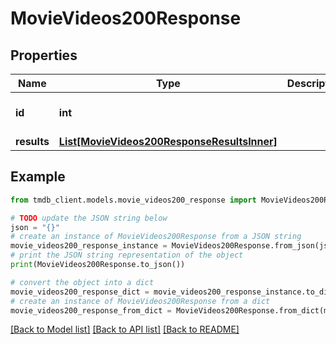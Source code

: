 # MovieVideos200Response


## Properties

Name | Type | Description | Notes
------------ | ------------- | ------------- | -------------
**id** | **int** |  | [optional] [default to 0]
**results** | [**List[MovieVideos200ResponseResultsInner]**](MovieVideos200ResponseResultsInner.md) |  | [optional] 

## Example

```python
from tmdb_client.models.movie_videos200_response import MovieVideos200Response

# TODO update the JSON string below
json = "{}"
# create an instance of MovieVideos200Response from a JSON string
movie_videos200_response_instance = MovieVideos200Response.from_json(json)
# print the JSON string representation of the object
print(MovieVideos200Response.to_json())

# convert the object into a dict
movie_videos200_response_dict = movie_videos200_response_instance.to_dict()
# create an instance of MovieVideos200Response from a dict
movie_videos200_response_from_dict = MovieVideos200Response.from_dict(movie_videos200_response_dict)
```
[[Back to Model list]](../README.md#documentation-for-models) [[Back to API list]](../README.md#documentation-for-api-endpoints) [[Back to README]](../README.md)


